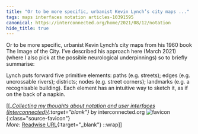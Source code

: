 ```yaml
---
title: "Or to be more specific, urbanist Kevin Lynch’s city maps ..."
tags: maps interfaces notation articles-10391595
canonical: https://interconnected.org/home/2021/08/12/notation
hide_title: true
---
```


Or to be more specific, urbanist Kevin Lynch’s city maps from his 1960 book The Image of the City. I’ve described his approach here (March 2021) (where I also pick at the possible neurological underpinnings) so to briefly summarise:

Lynch puts forward five primitive elements: paths (e.g. streets); edges (e.g. uncrossable rivers); districts; nodes (e.g. street corners); landmarks (e.g. a recognisable building). Each element has an intuitive way to sketch it, as if on the back of a napkin.


[[<cite>_[Collecting my thoughts about notation and user interfaces (Interconnected)](https://interconnected.org/home/2021/08/12/notation){:target="_blank"}_</cite> by interconnected.org ![favicon](https://s2.googleusercontent.com/s2/favicons?domain=interconnected.org){:class="source-favicon"}<br>
_More_: [Readwise URL](https://readwise.io/open/212473488){:target="_blank"}
::wrap]]